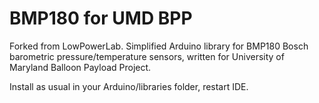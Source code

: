 BMP180 for UMD BPP
======
Forked from LowPowerLab.
Simplified Arduino library for BMP180 Bosch barometric pressure/temperature sensors, written for University of Maryland Balloon Payload Project.

Install as usual in your Arduino/libraries folder, restart IDE.
